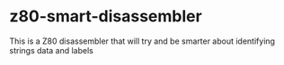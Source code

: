 # z80-smart-disassembler
This is a Z80 disassembler that will try and be smarter about identifying strings data and labels
